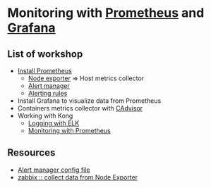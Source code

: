# Monitoring with [Prometheus](https://prometheus.io/) and [Grafana](https://grafana.com/)

## List of workshop
* [Install Prometheus](https://github.com/up1/course-imc-devops-5-days/blob/main/monitoring-with-prometheus-grafana/workshop/prometheus.md)
  * [Node exporter](https://prometheus.io/docs/instrumenting/exporters/) => Host metrics collector
  * [Alert manager](https://prometheus.io/docs/alerting/latest/overview/)
  * [Alerting rules](https://prometheus.io/docs/prometheus/latest/configuration/alerting_rules/)
* Install Grafana to visualize data from Prometheus
* Containers metrics collector with [CAdvisor](https://github.com/google/cadvisor)
* Working with Kong
  - [Logging with ELK](https://github.com/up1/course-imc-devops-5-days/blob/main/api-gateway-with-kong/workshop/07-logging.md)
  - [Monitoring with Prometheus](https://github.com/up1/course-imc-devops-5-days/blob/main/api-gateway-with-kong/workshop/08-monitoring.md)


## Resources
* [Alert manager config file](https://github.com/prometheus/alertmanager/blob/master/doc/examples/simple.yml)
* [zabbix :: collect data from Node Exporter](https://www.zabbix.com/integrations/prometheus)
